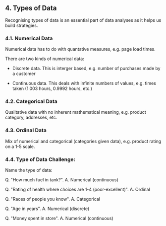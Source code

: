 ## 4. Types of Data

Recognising types of data is an essential part of data analyses as it helps us build strategies.

### 4.1. Numerical Data

Numerical data has to do with quantative measures, e.g. page load times.

There are two kinds of numerical data:

- Discrete data. This is interger based, e.g. number of purchases made by a customer

- Continuous data. This deals with infinite numbers of values, e.g. times taken (1.003 hours, 0.9992 hours, etc.)

### 4.2. Categorical Data

Qualitative data with no inherent mathematical meaning, e.g. product category, addresses, etc.

### 4.3. Ordinal Data

Mix of numerical and categorical (categories given data), e.g. product rating on a 1-5 scale.

### 4.4. Type of Data Challenge:

Name the type of data:

Q. "How much fuel in tank?". A. Numerical (continuous)

Q. "Rating of health where choices are 1-4 (poor-excellent)". A. Ordinal

Q. "Races of people you know". A. Categorical

Q. "Age in years". A. Numerical (discrete)

Q. "Money spent in store". A. Numerical (continuous)
